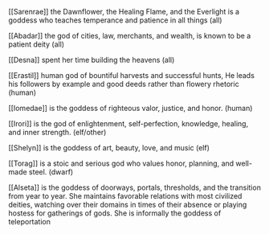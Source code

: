 [[Sarenrae]] the Dawnflower, the Healing Flame, and the Everlight is a goddess who teaches temperance and patience in all things (all)

[[Abadar]] the god of cities, law, merchants, and wealth, is known to be a patient deity (all)

[[Desna]] spent her time building the heavens (all)

[[Erastil]] human god of bountiful harvests and successful hunts, He leads his followers by example and good deeds rather than flowery rhetoric (human)

[[Iomedae]] is the goddess of righteous valor, justice, and honor. (human)

[[Irori]] is the god of enlightenment, self-perfection, knowledge, healing, and inner strength. (elf/other)

[[Shelyn]] is the goddess of art, beauty, love, and music (elf)

[[Torag]] is a stoic and serious god who values honor, planning, and well-made steel. (dwarf)

[[Alseta]] is the goddess of doorways, portals, thresholds, and the transition from year to year. She maintains favorable relations with most civilized deities, watching over their domains in times of their absence or playing hostess for gatherings of gods. She is informally the goddess of teleportation